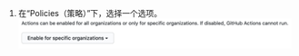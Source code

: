 1. 在“Policies（策略）”下，选择一个选项。 ![启用、禁用或限制此企业帐户的操作](/assets/images/help/settings/actions-enable-enterprise-account.png)